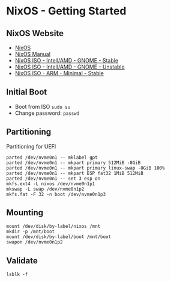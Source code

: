 # NixOS - Getting Started

## NixOS Website

- [NixOS](https://nixos.org)
- [NixOS Manual](https://nixos.org/manual/nixos/stable/) 
- [NixOS ISO - Intell/AMD - GNOME - Stable](https://channels.nixos.org/nixos-22.05/latest-nixos-gnome-x86_64-linux.iso)
- [NixOS ISO - Intell/AMD - GNOME - Unstable](https://channels.nixos.org/nixos-unstable/latest-nixos-gnome-x86_64-linux.iso)
- [NixOS ISO - ARM - Minimal - Stable](https://releases.nixos.org/nixos/22.05-aarch64/nixos-22.05.4345.6649e08812f/nixos-minimal-22.05.4345.6649e08812f-aarch64-linux.iso)

## Initial Boot

- Boot from ISO
  `sudo su`
- Change password:
  `passwd`

## Partitioning

Partitioning for UEFI
```shell
parted /dev/nvme0n1 -- mklabel gpt
parted /dev/nvme0n1 -- mkpart primary 512MiB -8GiB
parted /dev/nvme0n1 -- mkpart primary linux-swap -8GiB 100%
parted /dev/nvme0n1 -- mkpart ESP fat32 1MiB 512MiB
parted /dev/nvme0n1 -- set 3 esp on
mkfs.ext4 -L nixos /dev/nvme0n1p1
mkswap -L swap /dev/nvme0n1p2
mkfs.fat -F 32 -n boot /dev/nvme0n1p3
```

## Mounting
```shell
mount /dev/disk/by-label/nixos /mnt
mkdir -p /mnt/boot
mount /dev/disk/by-label/boot /mnt/boot
swapon /dev/nvme0n1p2
```

## Validate
```shell
lsblk -f
```